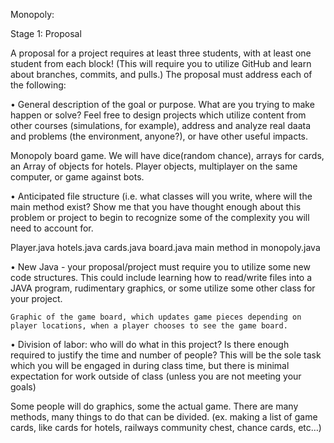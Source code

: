 Monopoly:

Stage 1: Proposal

A proposal for a project requires at least three students, with at least one student from each block! (This will require you to utilize GitHub and learn about branches, commits, and pulls.) The proposal must address each of the following:

•	  General description of the goal or purpose. What are you trying to make happen or solve? Feel free to design projects which utilize content from other courses (simulations, for example), address and analyze real daata and problems (the environment, anyone?), or have other useful impacts.

Monopoly board game. We will have dice(random chance), arrays for cards, an Array of objects for hotels. Player objects, multiplayer on the same computer, or game against bots. 

•	  Anticipated file structure (i.e. what classes will you write, where will the main method exist? Show me that you have thought enough about this problem or project to begin to recognize some of the complexity you will need to account for.

Player.java  hotels.java cards.java  board.java main method in monopoly.java

•	  New Java - your proposal/project must require you to utilize some new code structures. This could include learning how to read/write files into a JAVA program, rudimentary graphics, or some utilize some other class for your project.

	Graphic of the game board, which updates game pieces depending on player locations, when a player chooses to see the game board. 
        
•	  Division of labor: who will do what in this project? Is there enough required to justify the time and number of people? This will be the sole task which you will be engaged in during class time, but there is minimal expectation for work outside of class (unless you are not meeting your goals)

Some people will do graphics, some the actual game. There are many methods, many things to do that can be divided. (ex. making a list of game cards, like cards for hotels, railways community chest, chance cards, etc…)
